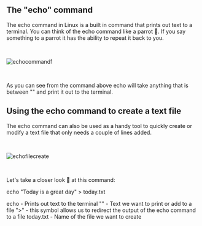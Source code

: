 ## The "echo" command


The echo command in Linux is a built in command that prints out text to a terminal. You can think of the echo command like a parrot 🦜. 
If you say something to a parrot it has the ability to repeat it back to you.


&nbsp;
&nbsp;

![echocommand1](https://user-images.githubusercontent.com/109482212/179850336-5925a8cb-596b-4fd7-b295-7e7bf272d9d2.jpg)

&nbsp;
&nbsp;

As you can see from the command above echo will take anything that is between "" and print it out to the terminal.

## Using the echo command to create a text file

The echo command can also be used as a handy tool to quickly create or modify a text file that only needs a couple of lines added.

&nbsp;
&nbsp;

![echofilecreate](https://user-images.githubusercontent.com/109482212/179851661-f806dc45-bd9f-4295-bb6a-e1f5a33edd1f.jpg)

&nbsp;
&nbsp;

Let's take a closer look 🧐 at this command:

echo "Today is a great day" > today.txt

echo - Prints out text to the terminal
"" - Text we want to print or add to a file
">" - this symbol allows us to redirect the output of the echo command to a file
today.txt - Name of the file we want to create


